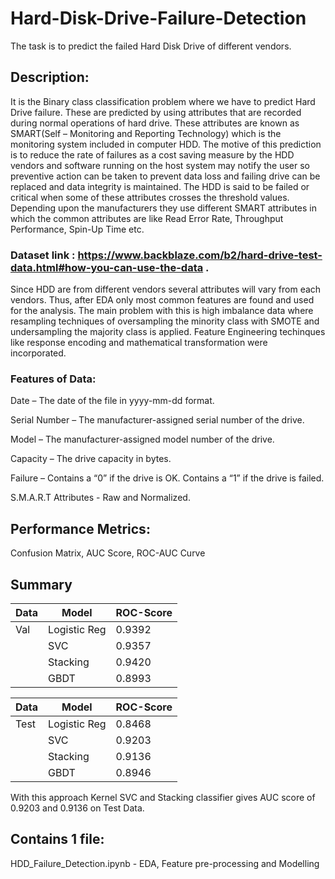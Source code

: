 # Hard-Disk-Drive-Failure-Detection
The task is to predict the failed Hard Disk Drive of different vendors.

## Description:
It is the Binary class classification problem where we have to predict Hard Drive failure. These are predicted by using attributes that are recorded during normal operations of hard drive. These attributes are known as SMART(Self – Monitoring and Reporting Technology) which is the monitoring system included in computer HDD. The motive of this prediction is to reduce the rate of failures as a cost saving measure by the HDD vendors and software running on the host system may notify the user so preventive action can be taken to prevent data loss and failing drive can be replaced and data integrity is maintained. The HDD is said to be failed or critical when some of these attributes crosses the threshold values. Depending upon the manufacturers they use different SMART attributes in which the common attributes are like Read Error Rate, Throughput Performance, Spin-Up Time etc.

### Dataset link : https://www.backblaze.com/b2/hard-drive-test-data.html#how-you-can-use-the-data .

Since HDD are from different vendors several attributes will vary from each vendors. Thus, after EDA only most common features are found and used for the analysis. The main problem with this is high imbalance data where resampling techniques of oversampling the minority class with SMOTE and undersampling the majority class is applied. Feature Engineering techinques like response encoding and mathematical transformation were incorporated. 

### Features of Data:
Date – The date of the file in yyyy-mm-dd format.

Serial Number – The manufacturer-assigned serial number of the drive.

Model – The manufacturer-assigned model number of the drive.

Capacity – The drive capacity in bytes.

Failure – Contains a “0” if the drive is OK. Contains a “1” if the drive is failed.

S.M.A.R.T Attributes - Raw and Normalized.

## Performance Metrics:
Confusion Matrix, AUC Score, ROC-AUC Curve

## Summary

|  Data|Model| ROC-Score |
|------|----|----------------------|
|      Val |Logistic Reg| 0.9392 |
|     | SVC|  0.9357 |
|      |Stacking|  0.9420 |
|      |GBDT| 0.8993 |


|  Data|Model| ROC-Score |
|------|----|----------------------|
|      Test |Logistic Reg| 0.8468 |
|     | SVC|  0.9203 |
|      |Stacking|  0.9136 |
|      |GBDT| 0.8946 |

With this approach Kernel SVC and Stacking classifier gives AUC score of 0.9203 and 0.9136 on Test Data.

## Contains 1 file:
HDD_Failure_Detection.ipynb - EDA, Feature pre-processing and Modelling
